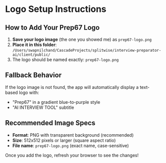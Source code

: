 # Logo Setup Instructions

## How to Add Your Prep67 Logo

1. **Save your logo image** (the one you showed me) as `prep67-logo.png`
2. **Place it in this folder**: `/Users/swapnilchand/CascadeProjects/splitwise/interview-preparator-ai/client/public/`
3. The logo should be named exactly: `prep67-logo.png`

## Fallback Behavior

If the logo image is not found, the app will automatically display a text-based logo with:
- "Prep67" in a gradient blue-to-purple style
- "AI INTERVIEW TOOL" subtitle

## Recommended Image Specs

- **Format**: PNG with transparent background (recommended)
- **Size**: 512x512 pixels or larger (square aspect ratio)
- **File name**: `prep67-logo.png` (exact name, case-sensitive)

Once you add the logo, refresh your browser to see the changes!
